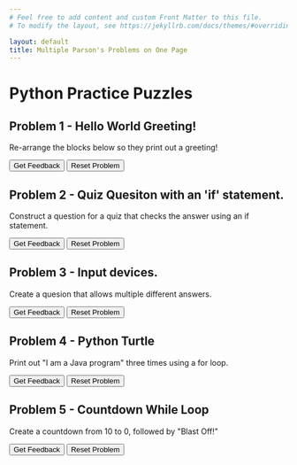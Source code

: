 ```yaml
---
# Feel free to add content and custom Front Matter to this file.
# To modify the layout, see https://jekyllrb.com/docs/themes/#overriding-theme-defaults

layout: default
title: Multiple Parson's Problems on One Page
---
```

# Python Practice Puzzles

## Problem 1 - Hello World Greeting!
Re-arrange the blocks below so they print out a greeting!

<div id="Q1-sortableTrash" class="sortable-code"></div> 
<div id="Q1-sortable" class="sortable-code"></div> 
<div style="clear:both;"></div> 
<p> 
    <input id="Q1-feedbackLink" value="Get Feedback" type="button" /> 
    <input id="Q1-newInstanceLink" value="Reset Problem" type="button" /> 
</p> 
<script type="text/javascript"> 
(function(){
  var initial = "name = input(&quot;Hello, what is your name? &quot;)\n" +
    "print(&quot;Nice to meet you &quot;, name, &quot;!&quot;) ";
  var parsonsPuzzle = new ParsonsWidget({
    "sortableId": "Q1-sortable",
    "max_wrong_lines": 10,
    "grader": ParsonsWidget._graders.LineBasedGrader,
    "exec_limit": 2500,
    "can_indent": true,
    "x_indent": 50,
    "lang": "en",
    "show_feedback": true,
    "trashId": "Q1-sortableTrash"
  });
  parsonsPuzzle.init(initial);
  parsonsPuzzle.shuffleLines();
  $("#Q1-newInstanceLink").click(function(event){ 
      event.preventDefault(); 
      parsonsPuzzle.shuffleLines(); 
  }); 
  $("#Q1-feedbackLink").click(function(event){ 
      event.preventDefault(); 
      parsonsPuzzle.getFeedback(); 
  }); 
})(); 
</script>


## Problem 2 - Quiz Quesiton with an 'if' statement.
Construct a question for a quiz that checks the answer using an if statement.

<div id="Q2-sortableTrash" class="sortable-code"></div> 
<div id="Q2-sortable" class="sortable-code"></div> 
<div style="clear:both;"></div> 
<p> 
    <input id="Q2-feedbackLink" value="Get Feedback" type="button" /> 
    <input id="Q2-newInstanceLink" value="Reset Problem" type="button" /> 
</p> 
<script type="text/javascript"> 
(function(){
  var initial = "answer = input(&quot;What do we call a set of instructions for a computer to follow? &quot;)\n" +
    "if answer == &quot;Algorithm&quot; or &quot;algorithm&quot;:\n" +
    "	print(&quot;Correct!&quot;)\n" +
    "else:\n" +
    "	print(&quot;Wrong! Try again next time!&quot;)";
  var parsonsPuzzle = new ParsonsWidget({
    "sortableId": "Q2-sortable",
    "max_wrong_lines": 10,
    "grader": ParsonsWidget._graders.LineBasedGrader,
    "exec_limit": 2500,
    "can_indent": true,
    "x_indent": 50,
    "lang": "en",
    "show_feedback": true,
    "trashId": "Q2-sortableTrash"
  });
  parsonsPuzzle.init(initial);
  parsonsPuzzle.shuffleLines();
  $("#Q2-newInstanceLink").click(function(event){ 
      event.preventDefault(); 
      parsonsPuzzle.shuffleLines(); 
  }); 
  $("#Q2-feedbackLink").click(function(event){ 
      event.preventDefault(); 
      parsonsPuzzle.getFeedback(); 
  }); 
})(); 
</script>

## Problem 3 - Input devices.
Create a quesion that allows multiple different answers.

<div id="Q3-sortableTrash" class="sortable-code"></div> 
<div id="Q3-sortable" class="sortable-code"></div> 
<div style="clear:both;"></div> 
<p> 
    <input id="Q3-feedbackLink" value="Get Feedback" type="button" /> 
    <input id="Q3-newInstanceLink" value="Reset Problem" type="button" /> 
</p> 
<script type="text/javascript"> 
(function(){
  var initial = "answer = input(&quot;Name an input device: &quot;)\n" +
    "possibleAnswers = [&quot;mouse&quot;, &quot;keyboard&quot;, &quot;microphone&quot;, &quot;webcam&quot;, &quot;controller&quot;]\n" +
    "if answer in possibleAnswers:\n" +
    "	print(&quot;Correct! &quot;, answer, &quot; is an input device!&quot;)\n" +
    "else:\n" +
    "	print(&quot;Incorrect, that is not an input device&quot;)";
  var parsonsPuzzle = new ParsonsWidget({
    "sortableId": "Q3-sortable",
    "max_wrong_lines": 10,
    "grader": ParsonsWidget._graders.LineBasedGrader,
    "exec_limit": 2500,
    "can_indent": true,
    "x_indent": 50,
    "lang": "en",
    "show_feedback": true,
    "trashId": "Q3-sortableTrash"
  });
  parsonsPuzzle.init(initial);
  parsonsPuzzle.shuffleLines();
  $("#Q3-newInstanceLink").click(function(event){ 
      event.preventDefault(); 
      parsonsPuzzle.shuffleLines(); 
  }); 
  $("#Q3-feedbackLink").click(function(event){ 
      event.preventDefault(); 
      parsonsPuzzle.getFeedback(); 
  }); 
})(); 
</script>

## Problem 4 - Python Turtle
Print out "I am a Java program" three times using a for loop.

<div id="Q4-sortableTrash" class="sortable-code"></div> 
<div id="Q4-sortable" class="sortable-code"></div> 
<div style="clear:both;"></div> 
<p> 
    <input id="Q4-feedbackLink" value="Get Feedback" type="button" /> 
    <input id="Q4-newInstanceLink" value="Reset Problem" type="button" /> 
</p> 
<script type="text/javascript"> 
(function(){
  var initial = "LOOP $$toggle::2::3::4::$$\n" +
    "	turtle.fd(50)\n" +
    "	turtle.rt(90)";
  var parsonsPuzzle = new ParsonsWidget({
    "sortableId": "Q4-sortable",
    "max_wrong_lines": 10,
    "grader": ParsonsWidget._graders.TurtleGrader,
    "exec_limit": 2500,
    "can_indent": true,
    "x_indent": 50,
    "lang": "en",
    "show_feedback": true,
    "trashId": "Q4-sortableTrash",
    "executable_code": "for i in range(0,$$toggle::2::3::4::$$):\n\tmyTurtle.fd(50)\n\tmyTurtle.rt(90)",
    "programmingLang": "pseudo",
    "turtleModelCode": "for i in range(0,4):\n\tmodelTurtle.fd(50)\n\tmodelTurtle.rt(90)"
  });
  parsonsPuzzle.init(initial);
  parsonsPuzzle.shuffleLines();
  $("#Q4-newInstanceLink").click(function(event){ 
      event.preventDefault(); 
      parsonsPuzzle.shuffleLines(); 
  }); 
  $("#Q4-feedbackLink").click(function(event){ 
      event.preventDefault(); 
      parsonsPuzzle.getFeedback(); 
  }); 
})(); 
</script>


## Problem 5 - Countdown While Loop
Create a countdown from 10 to 0, followed by "Blast Off!"

<div id="Q5-sortableTrash" class="sortable-code"></div> 
<div id="Q5-sortable" class="sortable-code"></div> 
<div style="clear:both;"></div> 
<p> 
    <input id="Q5-feedbackLink" value="Get Feedback" type="button" /> 
    <input id="Q5-newInstanceLink" value="Reset Problem" type="button" /> 
</p> 
<script type="text/javascript"> 
(function(){
  var initial = "countdown = 10\n" +
    "while countdown &gt; 0:\n" +
    "    print(countdown),\n" +
    "    countdown -= 1\n" +
    "print(&quot;Blastoff!&quot;)";
  var parsonsPuzzle = new ParsonsWidget({
    "sortableId": "Q5-sortable",
    "max_wrong_lines": 10,
    "grader": ParsonsWidget._graders.VariableCheckGrader,
    "exec_limit": 2500,
    "can_indent": true,
    "x_indent": 50,
    "lang": "en",
    "show_feedback": true,
    "trashId": "Q5-sortableTrash",
    "vartests": [
        {
            "message": "",
            "initcode": "",
            "code": "",
            "variables": {}
        }
    ]
  });
  parsonsPuzzle.init(initial);
  parsonsPuzzle.shuffleLines();
  $("#Q5-newInstanceLink").click(function(event){ 
      event.preventDefault(); 
      parsonsPuzzle.shuffleLines(); 
  }); 
  $("#Q5-feedbackLink").click(function(event){ 
      event.preventDefault(); 
      parsonsPuzzle.getFeedback(); 
  }); 
})(); 
</script>

